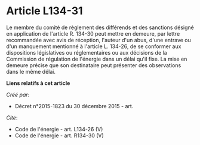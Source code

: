 # Article L134-31

Le membre du comité de règlement des différends et des sanctions désigné en application de l'article R. 134-30 peut mettre en
demeure, par lettre recommandée avec avis de réception, l'auteur d'un abus, d'une entrave ou d'un manquement mentionné à
l'article L. 134-26, de se conformer aux dispositions législatives ou réglementaires ou aux décisions de la Commission de
régulation de l'énergie dans un délai qu'il fixe. La mise en demeure précise que son destinataire peut présenter des
observations dans le même délai.

**Liens relatifs à cet article**

_Créé par_:

  - Décret n°2015-1823 du 30 décembre 2015 - art.

_Cite_:

  - Code de l'énergie - art. L134-26 (V)
  - Code de l'énergie - art. R134-30 (V)

